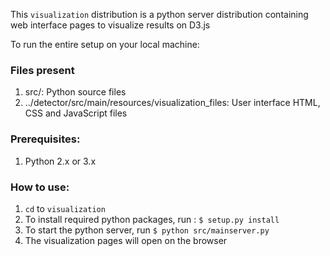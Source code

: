 This `visualization` distribution is a python server distribution containing web interface pages to visualize results on D3.js

To run the entire setup on your local machine:

### Files present

1. src/: Python source files
2. ../detector/src/main/resources/visualization_files: User interface HTML, CSS and JavaScript files

### Prerequisites:

1. Python 2.x or 3.x

### How to use:

1. `cd` to `visualization`
2. To install required python packages, run : `$ setup.py install`
3. To start the python server, run `$ python src/mainserver.py`
4. The visualization pages will open on the browser

